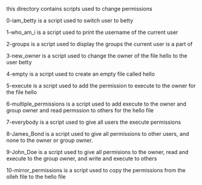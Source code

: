 this directory contains scripts used to change permissions

0-iam_betty is a script used to switch user to betty

1-who_am_i is a script used to print the username of the current user

2-groups is a script used to display the groups the current user is a part of

3-new_owner is a script used to change the owner of the file hello to the user betty

4-empty is a script used to create an empty file called hello

5-execute is a script used to add the permission to execute to the owner for the file hello

6-multiple_permissions is a script used to add execute to the owner and group owner and read permssion to others for the hello file

7-everybody is a script used to give all users the execute permissions

8-James_Bond is a script used to give all permissions to other users, and none to the owner or group owner.

9-John_Doe is a script used to give all permisions to the owner, read and execute to the group owner, and write and execute to others

10-mirror_permissions is a script used to copy the permissions from the olleh file to the hello file